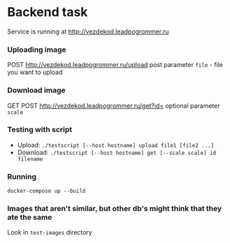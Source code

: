 # Backend task
Service is running at http://vezdekod.leadpogrommer.ru
### Uploading image
POST http://vezdekod.leadpogrommer.ru/upload
post parameter `file` - file you want to upload
### Download image
GET POST http://vezdekod.leadpogrommer.ru/get?id=<id>
optional parameter `scale`

### Testing with script
- Upload: `./testscript [--host hostname] upload file1 [file2 ...]`
- Download: `./testscript [--host hostname] get [--scale scale] id filename `

### Running
`docker-compose up --build`

### Images that aren't similar, but other db's might think that they ate the same
Look in `test-images` directory
